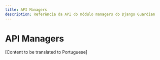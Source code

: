 ```yaml
---
title: API Managers
description: Referência da API do módulo managers do Django Guardian
---
```


# API Managers

[Content to be translated to Portuguese]

<!-- This page content will be translated from the main English api/managers.md -->
